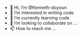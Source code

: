 - 👋 Hi, I’m @Kenneth-doyoun
- 👀 I’m interested in writing code.
- 🌱 I’m currently learning code.
- 💞️ I’m looking to collaborate on ...
- 📫 How to reach me ...

<!---
Kenneth-doyoun/Kenneth-doyoun is a ✨ special ✨ repository because its `README.md` (this file) appears on your GitHub profile.
You can click the Preview link to take a look at your changes.
--->
